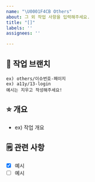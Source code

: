 ```yaml
---
name: "\U0001F4CB Others"
about: 그 외 작업 사항을 입력해주세요.
title: "[]"
labels: ''
assignees: ''

---
```


## 🌸 작업 브랜치
```
ex) others/이슈번호-페이지
ex) a11y/13-login
예시는 지우고 작성해주세요!
```
   
## ⭐ 개요
- ex) 작업 개요
   
## 🗒️ 관련 사항
- [x] 예시
- [ ] 예시

